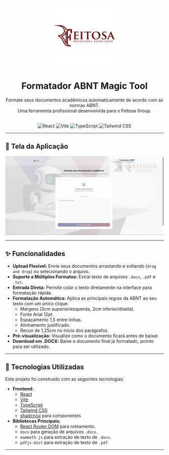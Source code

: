 <div align="center">
  <img src="src/assets/logo.png" alt="Logo Feitosa Group" width="200"/>

  <h1 align="center">Formatador ABNT Magic Tool</h1>

  <p align="center">
    Formate seus documentos acadêmicos automaticamente de acordo com as normas ABNT.
    <br />
    Uma ferramenta profissional desenvolvida para o Feitosa Group.
  </p>
</div>

<br />

<div align="center">
  <img src="https://img.shields.io/badge/React-20232A?style=for-the-badge&logo=react&logoColor=61DAFB" alt="React">
  <img src="https://img.shields.io/badge/Vite-646CFF?style=for-the-badge&logo=vite&logoColor=white" alt="Vite">
  <img src="https://img.shields.io/badge/TypeScript-007ACC?style=for-the-badge&logo=typescript&logoColor=white" alt="TypeScript">
  <img src="https://img.shields.io/badge/Tailwind_CSS-38B2AC?style=for-the-badge&logo=tailwind-css&logoColor=white" alt="Tailwind CSS">
</div>

---

## 📸 Tela da Aplicação

<p align="center">
  <img src="./screenshot.png" alt="Interface da aplicação" width="700">
</p>

---

## ✨ Funcionalidades

- **Upload Flexível:** Envie seus documentos arrastando e soltando (`drag and drop`) ou selecionando o arquivo.
- **Suporte a Múltiplos Formatos:** Extrai texto de arquivos `.docx`, `.pdf` e `.txt`.
- **Entrada Direta:** Permite colar o texto diretamente na interface para formatação rápida.
- **Formatação Automática:** Aplica as principais regras da ABNT ao seu texto com um único clique.
  - Margens (3cm superior/esquerda, 2cm inferior/direita).
  - Fonte Arial 12pt.
  - Espaçamento 1,5 entre linhas.
  - Alinhamento justificado.
  - Recuo de 1,25cm no início dos parágrafos.
- **Pré-visualização:** Visualize como o documento ficará antes de baixar.
- **Download em .DOCX:** Baixe o documento final já formatado, pronto para ser utilizado.

---

## 🚀 Tecnologias Utilizadas

Este projeto foi construído com as seguintes tecnologias:

- **Frontend:**
  - [React](https://reactjs.org/)
  - [Vite](https://vitejs.dev/)
  - [TypeScript](https://www.typescriptlang.org/)
  - [Tailwind CSS](https://tailwindcss.com/)
  - [shadcn/ui](https://ui.shadcn.com/) para componentes
- **Bibliotecas Principais:**
  - [React Router DOM](https://reactrouter.com/) para roteamento.
  - `docx` para geração de arquivos `.docx`.
  - `mammoth.js` para extração de texto de `.docx`.
  - `pdfjs-dist` para extração de texto de `.pdf`.

---
